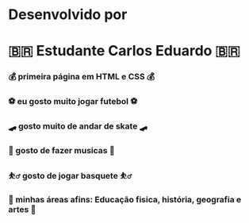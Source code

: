 # Desenvolvido por
# :brazil: Estudante Carlos Eduardo :brazil:
### :moneybag: primeira página em HTML e CSS :moneybag:
### :soccer: eu gosto muito jogar futebol :soccer:
### :skateboard: gosto muito de andar de skate :skateboard:
### :musical_note: gosto de fazer musicas :musical_note:
### :basketball_man: gosto de jogar basquete :basketball_man:
### :medal_sports: minhas áreas afins: Educação fisica, história, geografia e artes :medal_sports:
